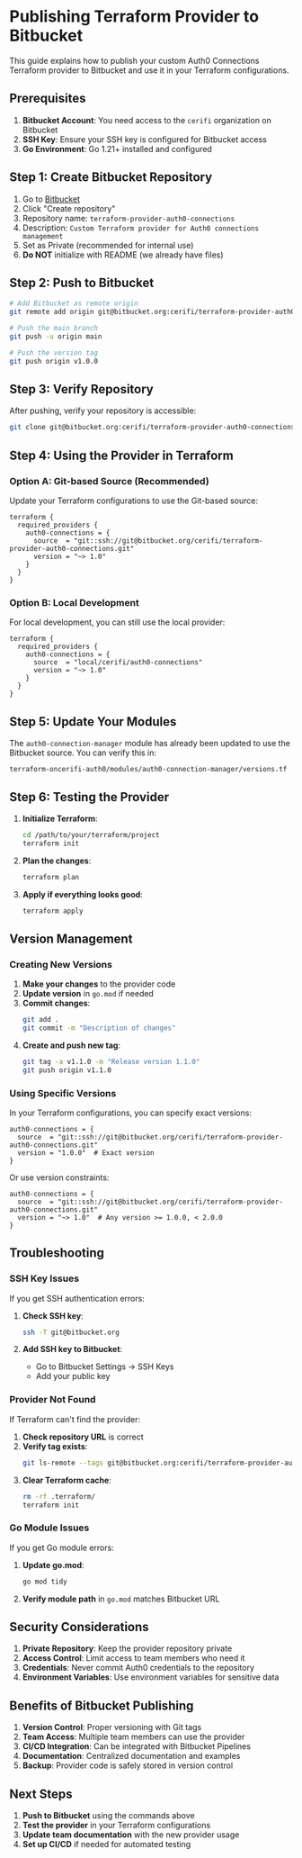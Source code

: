 # Publishing Terraform Provider to Bitbucket

This guide explains how to publish your custom Auth0 Connections Terraform provider to Bitbucket and use it in your Terraform configurations.

## Prerequisites

1. **Bitbucket Account**: You need access to the `cerifi` organization on Bitbucket
2. **SSH Key**: Ensure your SSH key is configured for Bitbucket access
3. **Go Environment**: Go 1.21+ installed and configured

## Step 1: Create Bitbucket Repository

1. Go to [Bitbucket](https://bitbucket.org/cerifi)
2. Click "Create repository"
3. Repository name: `terraform-provider-auth0-connections`
4. Description: `Custom Terraform provider for Auth0 connections management`
5. Set as Private (recommended for internal use)
6. **Do NOT** initialize with README (we already have files)

## Step 2: Push to Bitbucket

```bash
# Add Bitbucket as remote origin
git remote add origin git@bitbucket.org:cerifi/terraform-provider-auth0-connections.git

# Push the main branch
git push -u origin main

# Push the version tag
git push origin v1.0.0
```

## Step 3: Verify Repository

After pushing, verify your repository is accessible:
```bash
git clone git@bitbucket.org:cerifi/terraform-provider-auth0-connections.git
```

## Step 4: Using the Provider in Terraform

### Option A: Git-based Source (Recommended)

Update your Terraform configurations to use the Git-based source:

```hcl
terraform {
  required_providers {
    auth0-connections = {
      source  = "git::ssh://git@bitbucket.org/cerifi/terraform-provider-auth0-connections.git"
      version = "~> 1.0"
    }
  }
}
```

### Option B: Local Development

For local development, you can still use the local provider:

```hcl
terraform {
  required_providers {
    auth0-connections = {
      source  = "local/cerifi/auth0-connections"
      version = "~> 1.0"
    }
  }
}
```

## Step 5: Update Your Modules

The `auth0-connection-manager` module has already been updated to use the Bitbucket source. You can verify this in:

```
terraform-oncerifi-auth0/modules/auth0-connection-manager/versions.tf
```

## Step 6: Testing the Provider

1. **Initialize Terraform**:
   ```bash
   cd /path/to/your/terraform/project
   terraform init
   ```

2. **Plan the changes**:
   ```bash
   terraform plan
   ```

3. **Apply if everything looks good**:
   ```bash
   terraform apply
   ```

## Version Management

### Creating New Versions

1. **Make your changes** to the provider code
2. **Update version** in `go.mod` if needed
3. **Commit changes**:
   ```bash
   git add .
   git commit -m "Description of changes"
   ```
4. **Create and push new tag**:
   ```bash
   git tag -a v1.1.0 -m "Release version 1.1.0"
   git push origin v1.1.0
   ```

### Using Specific Versions

In your Terraform configurations, you can specify exact versions:

```hcl
auth0-connections = {
  source  = "git::ssh://git@bitbucket.org/cerifi/terraform-provider-auth0-connections.git"
  version = "1.0.0"  # Exact version
}
```

Or use version constraints:

```hcl
auth0-connections = {
  source  = "git::ssh://git@bitbucket.org/cerifi/terraform-provider-auth0-connections.git"
  version = "~> 1.0"  # Any version >= 1.0.0, < 2.0.0
}
```

## Troubleshooting

### SSH Key Issues

If you get SSH authentication errors:

1. **Check SSH key**:
   ```bash
   ssh -T git@bitbucket.org
   ```

2. **Add SSH key to Bitbucket**:
   - Go to Bitbucket Settings → SSH Keys
   - Add your public key

### Provider Not Found

If Terraform can't find the provider:

1. **Check repository URL** is correct
2. **Verify tag exists**:
   ```bash
   git ls-remote --tags git@bitbucket.org:cerifi/terraform-provider-auth0-connections.git
   ```
3. **Clear Terraform cache**:
   ```bash
   rm -rf .terraform/
   terraform init
   ```

### Go Module Issues

If you get Go module errors:

1. **Update go.mod**:
   ```bash
   go mod tidy
   ```

2. **Verify module path** in `go.mod` matches Bitbucket URL

## Security Considerations

1. **Private Repository**: Keep the provider repository private
2. **Access Control**: Limit access to team members who need it
3. **Credentials**: Never commit Auth0 credentials to the repository
4. **Environment Variables**: Use environment variables for sensitive data

## Benefits of Bitbucket Publishing

1. **Version Control**: Proper versioning with Git tags
2. **Team Access**: Multiple team members can use the provider
3. **CI/CD Integration**: Can be integrated with Bitbucket Pipelines
4. **Documentation**: Centralized documentation and examples
5. **Backup**: Provider code is safely stored in version control

## Next Steps

1. **Push to Bitbucket** using the commands above
2. **Test the provider** in your Terraform configurations
3. **Update team documentation** with the new provider usage
4. **Set up CI/CD** if needed for automated testing
